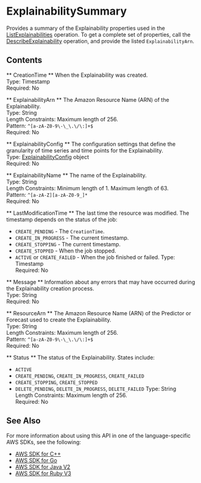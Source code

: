 # ExplainabilitySummary<a name="API_ExplainabilitySummary"></a>

Provides a summary of the Explainability properties used in the [ListExplainabilities](API_ListExplainabilities.md) operation\. To get a complete set of properties, call the [DescribeExplainability](API_DescribeExplainability.md) operation, and provide the listed `ExplainabilityArn`\.

## Contents<a name="API_ExplainabilitySummary_Contents"></a>

 ** CreationTime **   <a name="forecast-Type-ExplainabilitySummary-CreationTime"></a>
When the Explainability was created\.  
Type: Timestamp  
Required: No

 ** ExplainabilityArn **   <a name="forecast-Type-ExplainabilitySummary-ExplainabilityArn"></a>
The Amazon Resource Name \(ARN\) of the Explainability\.  
Type: String  
Length Constraints: Maximum length of 256\.  
Pattern: `^[a-zA-Z0-9\-\_\.\/\:]+$`   
Required: No

 ** ExplainabilityConfig **   <a name="forecast-Type-ExplainabilitySummary-ExplainabilityConfig"></a>
The configuration settings that define the granularity of time series and time points for the Explainability\.  
Type: [ExplainabilityConfig](API_ExplainabilityConfig.md) object  
Required: No

 ** ExplainabilityName **   <a name="forecast-Type-ExplainabilitySummary-ExplainabilityName"></a>
The name of the Explainability\.  
Type: String  
Length Constraints: Minimum length of 1\. Maximum length of 63\.  
Pattern: `^[a-zA-Z][a-zA-Z0-9_]*`   
Required: No

 ** LastModificationTime **   <a name="forecast-Type-ExplainabilitySummary-LastModificationTime"></a>
The last time the resource was modified\. The timestamp depends on the status of the job:  
+  `CREATE_PENDING` \- The `CreationTime`\.
+  `CREATE_IN_PROGRESS` \- The current timestamp\.
+  `CREATE_STOPPING` \- The current timestamp\.
+  `CREATE_STOPPED` \- When the job stopped\.
+  `ACTIVE` or `CREATE_FAILED` \- When the job finished or failed\.
Type: Timestamp  
Required: No

 ** Message **   <a name="forecast-Type-ExplainabilitySummary-Message"></a>
Information about any errors that may have occurred during the Explainability creation process\.  
Type: String  
Required: No

 ** ResourceArn **   <a name="forecast-Type-ExplainabilitySummary-ResourceArn"></a>
The Amazon Resource Name \(ARN\) of the Predictor or Forecast used to create the Explainability\.  
Type: String  
Length Constraints: Maximum length of 256\.  
Pattern: `^[a-zA-Z0-9\-\_\.\/\:]+$`   
Required: No

 ** Status **   <a name="forecast-Type-ExplainabilitySummary-Status"></a>
The status of the Explainability\. States include:   
+  `ACTIVE` 
+  `CREATE_PENDING`, `CREATE_IN_PROGRESS`, `CREATE_FAILED` 
+  `CREATE_STOPPING`, `CREATE_STOPPED` 
+  `DELETE_PENDING`, `DELETE_IN_PROGRESS`, `DELETE_FAILED` 
Type: String  
Length Constraints: Maximum length of 256\.  
Required: No

## See Also<a name="API_ExplainabilitySummary_SeeAlso"></a>

For more information about using this API in one of the language\-specific AWS SDKs, see the following:
+  [AWS SDK for C\+\+](https://docs.aws.amazon.com/goto/SdkForCpp/forecast-2018-06-26/ExplainabilitySummary) 
+  [AWS SDK for Go](https://docs.aws.amazon.com/goto/SdkForGoV1/forecast-2018-06-26/ExplainabilitySummary) 
+  [AWS SDK for Java V2](https://docs.aws.amazon.com/goto/SdkForJavaV2/forecast-2018-06-26/ExplainabilitySummary) 
+  [AWS SDK for Ruby V3](https://docs.aws.amazon.com/goto/SdkForRubyV3/forecast-2018-06-26/ExplainabilitySummary) 